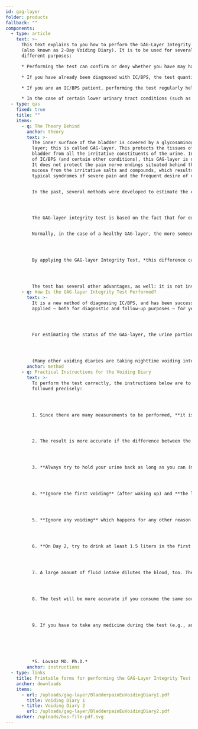 ```yaml
---
id: gag-layer
folder: products
fallback: ""
components:
  - type: article
    text: >-
      This text explains to you how to perform the GAG-Layer Integrity Test
      (also known as 2-Day Voiding Diary). It is to be used for several
      different purposes:

      * Performing the test can confirm or deny whether you have may have Interstitial Cystitis/Bladder Pain Syndrome (IC/BPS).

      * If you have already been diagnosed with IC/BPS, the test quantitatively refers to the current severeness of the condition.

      * If you are an IC/BPS patient, performing the test regularly helps your therapist learn how effective your treatment is and determine the frequency of certain forms of treatment (e.g., bladder instillation).

      * In the case of certain lower urinary tract conditions (such as bacterial infection, bladder complications of oncotherapy), the test reveals whether the GAG-layer of the bladder is deficient (damaged), which may greatly help the convalescence.
  - type: qas
    fixed: true
    title: ""
    items:
      - q: The Theory Behind
        anchor: theory
        text: >-
          The inner surface of the bladder is covered by a glycosaminoglycan
          layer; this is called GAG-layer. This protects the tissues of the
          bladder from all the irritative constituents of the urine. In the case
          of IC/BPS (and certain other conditions), this GAG-layer is deficient.
          It does not protect the pain nerve endings situated behind the bladder
          mucosa from the irritative salts and compounds, which results in the
          typical syndromes of severe pain and the frequent desire of voiding.


          In the past, several methods were developed to estimate the condition of this GAG-layer. During these tests, certain solutions were instilled into the bladder. However, these methods were invasive and (in the case of certain tests) painful, too, and their accuracy was inadequate. Current guidelines list none of them among the recommended diagnostic methods.




          The GAG-layer integrity test is based on the fact that for examining the effect of irritative substances on the bladder, no solution need be instilled, since the irritative constituents (e.g. potassium) are present in the urine itself. In conclusion, the more concentrated the urine is, the higher the irritative effect is – and the worse the symptoms are. 


          Normally, in the case of a healthy GAG-layer, the more someone drinks, the more urine is being produced, obviously. However, the *average* of urine volume of the voiding occasions (the urine portions) is roughly the same. If the GAG-layer is deficient, the situation is different. The large fluid intake dilutes the urine, which results in a  lower concentration of the irritative constituents; their irritative effect is more negligible. Thus, the symptoms are less severe. Therefore, patients with a deficient GAG-layer (typically, IC/BPS patients) can hold their urine back longer if it is less concentrated, which leads to *bigger urine portions*. In conclusion, the more expressed the GAG-layer deficiency is, the bigger the difference between the urine portions produced in case of concentrated and dilute urine is.




          By applying the GAG-layer Integrity Test, *this difference can be quantified*. This means in the case of GAG-layer test, that we can define the difference between the mean voided volumes at concentrated and diluted urine objectively, by numbers, expressed in percents.




          The test has several other advantages, as well: it is not invasive, painless, and can be performed by the patients on their own.
      - q: How Is the GAG-layer Integrity Test Performed?
        text: >-
          It is a new method of diagnosing IC/BPS, and has been successfully
          applied – both for diagnostic and follow-up purposes – for years. 




          For estimating the status of the GAG-layer, the urine portions have to be measured in case of concentrated and dilute urine, as well. To do so, on the first day of the test (Day 1), the patients are to have the least fluid intake possible (approximately 1.5 liters in the summer, 1 liter in the winter). On the second day of the test (Day 2), they have the most fluid intake possible (3.5 liters in the summer, 3 liters in the winter). *It is crucial to hold back the urine as long as possible*. *Each portion is to be measured during the daytime* – the difference between the *average* volume of portions of Day 1 and Day 2 refers to the integrity of the GAG-layer. 




          (Many other voiding diaries are taking nighttime voiding into account, too. Our experience shows that it is not necessary. Nighttime voiding is affected by several factors not directly related to any condition of the bladder. Therefore, taking these portions into consideration would adversely influence the accuracy of the test.)
        anchor: method
      - q: Practical Instructions for the Voiding Diary
        text: >-
          To perform the test correctly, the instructions below are to be
          followed precisely:




          1. Since there are many measurements to be performed, **it is worth using a regular kitchen scale** (and measure the mass) instead of a measuring glass (for the volume). By doing so, any glass can be used for measuring the urine. Put the empty glass on the scale, null it, and put the full glass on the scale afterward. Although you get the mass (in grams or ounces) of the urine and not the volume (in milliliter or fluid ounces), the two sorts of data are correlated to each other. In addition, since only the difference between the two days’ portions counts, the mass can be used for the calculation, too.




          2. The result is more accurate if the difference between the fluid intake on the two days is considerable. It is worth **cutting down on drinking already from the afternoon of the day before Day 1** (Day 0).




          3. **Always try to hold your urine back as long as you can (maximal bladder capacity).** 




          4. **Ignore the first voiding** (after waking up) and **the last voiding** (before going to sleep) of the day. The first one in the morning is usually much bigger than the others, and the last one int the evening is much smaller, since most people void before going to sleep for “safety reasons”.




          5. **Ignore any voiding** which happens for any other reason than feeling that the bladder is full. (A typical case for this is a “preventive voiding”, just before someone must leave home.)




          6. **On Day 2, try to drink at least 1.5 liters in the first 90 minutes after waking up.** Then, during the day, drink another **2 liters**, most preferably in a balanced manner; 200 ml in each hour, if possible.




          7. A large amount of fluid intake dilutes the blood, too. The urine produced by the kidneys is affected by several hormones. These result in a delay of 2–2.5 hours regarding the urine portions. Therefore, **ignore any portions in the first 2–2.5 hours after waking up on Day 2**.




          8. The test will be more accurate if you consume the same sorts of food during the test. By doing so, no compounds originated from the metabolism of different food types will affect the urine portions – only the amount of fluid intake will. Try to drink water, weak chamomile tea, or linden blossom tea. No other dietary prescriptions need be followed.




          9. If you have to take any medicine during the test (e.g., antihypertensives, diuretics), do not change its dosage from the day before Day 1. Any changes in the administered medicine may affect the amount of urine, thus, the accuracy of the test, too.






          *S. Lovasz MD. Ph.D.*
        anchor: instructions
  - type: links
    title: Printable forms for performing the GAG-Layer Integrity Test
    anchor: downloads
    items:
      - url: /uploads/gag-layer/BladderpainEuVoidingDiary1.pdf
        title: Voiding Diary 1
      - title: Voiding Diary 2
        url: /uploads/gag-layer/BladderpainEuVoidingDiary2.pdf
    marker: /uploads/bxs-file-pdf.svg
---
```

